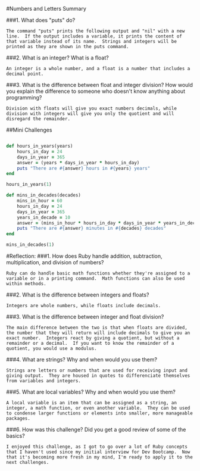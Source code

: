 #Numbers and Letters Summary

###1. What does "puts" do?
	
	The command "puts" prints the following output and "nil" with a new line.  If the output includes a variable, it prints the content of that variable instead of its name.  Strings and integers will be printed as they are shown in the puts command.

###2. What is an integer?  What is a float?

	An integer is a whole number, and a float is a number that includes a decimal point.

###3. What is the difference between float and integer division?  How would you explain the difference to someone who doesn't know anything about programming?

	Division with floats will give you exact numbers decimals, while division with integers will give you only the quotient and will disregard the remainder.  


##Mini Challenges
```ruby

def hours_in_years(years)
	hours_in_day = 24
	days_in_year = 365
	answer = (years * days_in_year * hours_in_day)
	puts "There are #{answer} hours in #{years} years"
end

hours_in_years(1)

def mins_in_decades(decades)
	mins_in_hour = 60
	hours_in_day = 24
	days_in_year = 365
	years_in_decade = 10
	answer = (mins_in_hour * hours_in_day * days_in_year * years_in_decade * decades)
	puts "There are #{answer} minutes in #{decades} decades"
end

mins_in_decades(1)

```

#Reflection:
###1. How does Ruby handle addition, subtraction, multiplication, and division of numbers?

	Ruby can do handle basic math functions whether they're assigned to a variable or in a printing command.  Math functions can also be used within methods.  

###2. What is the difference between integers and floats?

	Integers are whole numbers, while floats include decimals.

###3. What is the difference between integer and float division?

	The main difference between the two is that when floats are divided, the number that they will return will include decimals to give you an exact number.  Integers react by giving a quotient, but without a remainder or a decimal.  If you want to know the remainder of a quotient, you would use a modulus.

###4. What are strings? Why and when would you use them?

	Strings are letters or numbers that are used for receiving input and giving output.  They are housed in quotes to differenciate themselves from variables and integers.  

###5. What are local variables? Why and when would you use them?

	A local variable is an item that can be assigned as a string, an integer, a math function, or even another variable.  They can be used to condense larger functions or elements into smaller, more manageable packages.  

###6. How was this challenge? Did you get a good review of some of the basics?

	I enjoyed this challenge, as I got to go over a lot of Ruby concepts that I haven't used since my initial interview for Dev Bootcamp.  Now that it's becoming more fresh in my mind, I'm ready to apply it to the next challenges.